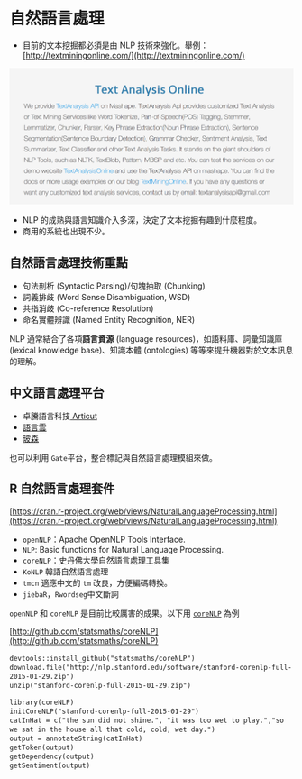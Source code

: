 # 自然語言處理

* 目前的文本挖掘都必須是由 NLP 技術來強化。舉例：[http://textminingonline.com/](http://textminingonline.com/)

![tm.online](../../.gitbook/assets/tm.nlp.png)

* NLP 的成熟與語言知識介入多深，決定了文本挖掘有趣到什麼程度。
* 商用的系統也出現不少。

## 自然語言處理技術重點

* 句法剖析 \(Syntactic Parsing\)/句塊抽取 \(Chunking\)
* 詞義排歧 \(Word Sense Disambiguation, WSD\)
* 共指消歧 \(Co-reference Resolution\)
* 命名實體辨識 \(Named Entity Recognition, NER\)

NLP 通常結合了各項**語言資源** \(language resources\)，如語料庫、詞彙知識庫 \(lexical knowledge base\)、知識本體 \(ontologies\) 等等來提升機器對於文本訊息的理解。

## 中文語言處理平台

* 卓騰語言科技[ Articut](https://api.droidtown.co)
* [語言雲](http://www.ltp-cloud.com)
* [玻森](http://bosonnlp.com/)

也可以利用 `Gate`平台，整合標記與自然語言處理模組來做。

## R 自然語言處理套件

[https://cran.r-project.org/web/views/NaturalLanguageProcessing.html](https://cran.r-project.org/web/views/NaturalLanguageProcessing.html)

* `openNLP`：Apache OpenNLP Tools Interface.
* `NLP`: Basic functions for Natural Language Processing.
* `coreNLP`：史丹佛大學自然語言處理工具集
* `KoNLP` 韓語自然語言處理
* `tmcn` 適應中文的 `tm` 改良，方便編碼轉換。
* `jiebaR`，`Rwordseg`中文斷詞

`openNLP` 和 `coreNLP` 是目前比較厲害的成果。以下用 [`coreNLP`](http://cran.r-project.org/web/packages/coreNLP) 為例

[http://github.com/statsmaths/coreNLP](http://github.com/statsmaths/coreNLP)

```text
devtools::install_github("statsmaths/coreNLP")
download.file("http://nlp.stanford.edu/software/stanford-corenlp-full-2015-01-29.zip")
unzip("stanford-corenlp-full-2015-01-29.zip")
```

```text
library(coreNLP)
initCoreNLP("stanford-corenlp-full-2015-01-29")
catInHat = c("the sun did not shine.", "it was too wet to play.","so we sat in the house all that cold, cold, wet day.")
output = annotateString(catInHat)
getToken(output)
getDependency(output)
getSentiment(output)
```

